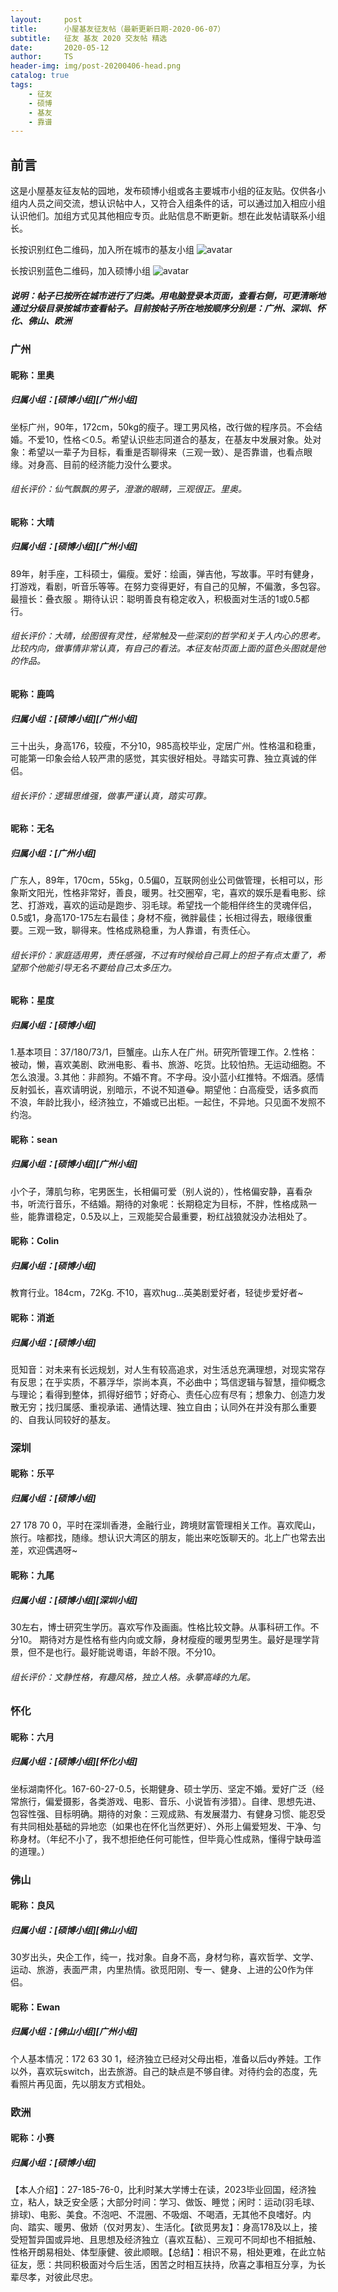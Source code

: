 ```yaml
---
layout:     post
title:      小屋基友征友帖（最新更新日期-2020-06-07）
subtitle:   征友 基友 2020 交友帖 精选
date:       2020-05-12
author:     TS
header-img: img/post-20200406-head.png
catalog: true
tags:
    - 征友
    - 硕博
    - 基友
    - 靠谱
---
```


## 前言
这是小屋基友征友帖的园地，发布硕博小组或各主要城市小组的征友贴。仅供各小组内人员之间交流，想认识帖中人，又符合入组条件的话，可以通过加入相应小组认识他们。加组方式见其他相应专页。此贴信息不断更新。想在此发帖请联系小组长。

长按识别红色二维码，加入所在城市的基友小组
![avatar](/img/city.png)

长按识别蓝色二维码，加入硕博小组
![avatar](/img/MD.png)

##### 说明：帖子已按所在城市进行了归类。用电脑登录本页面，查看右侧，可更清晰地通过分级目录按城市查看帖子。目前按帖子所在地按顺序分别是：广州、深圳、怀化、佛山、欧洲




### 广州


#### 昵称：里奥
##### 归属小组：[硕博小组][广州小组]
坐标广州，90年，172cm，50kg的瘦子。理工男风格，改行做的程序员。不会结婚。不爱10，性格＜0.5。希望认识些志同道合的基友，在基友中发展对象。处对象：希望以一辈子为目标，看重是否聊得来（三观一致）、是否靠谱，也看点眼缘。对身高、目前的经济能力没什么要求。
###### 组长评价：仙气飘飘的男子，澄澈的眼睛，三观很正。里奥。


#### 昵称：大晴
##### 归属小组：[硕博小组][广州小组]
89年，射手座，工科硕士，偏瘦。爱好：绘画，弹吉他，写故事。平时有健身，打游戏，看剧，听音乐等等。在努力变得更好，有自己的见解，不偏激，多包容。最擅长：叠衣服 。期待认识：聪明善良有稳定收入，积极面对生活的1或0.5都行。
###### 组长评价：大晴，绘图很有灵性，经常触及一些深刻的哲学和关于人内心的思考。比较内向，做事情非常认真，有自己的看法。本征友帖页面上面的蓝色头图就是他的作品。

#### 昵称：鹿鸣
##### 归属小组：[硕博小组][广州小组]
三十出头，身高176，较瘦，不分10，985高校毕业，定居广州。性格温和稳重，可能第一印象会给人较严肃的感觉，其实很好相处。寻踏实可靠、独立真诚的伴侣。
###### 组长评价：逻辑思维强，做事严谨认真，踏实可靠。

#### 昵称：无名
##### 归属小组：[广州小组]
广东人，89年，170cm，55kg，0.5偏0，互联网创业公司做管理，长相可以，形象斯文阳光，性格非常好，善良，暖男。社交圈窄，宅，喜欢的娱乐是看电影、综艺、打游戏，喜欢的运动是跑步、羽毛球。希望找一个能相伴终生的灵魂伴侣，0.5或1，身高170-175左右最佳；身材不瘦，微胖最佳；长相过得去，眼缘很重要。三观一致，聊得来。性格成熟稳重，为人靠谱，有责任心。
###### 组长评价：家庭适用男，责任感强，不过有时候给自己肩上的担子有点太重了，希望那个他能引导无名不要给自己太多压力。

#### 昵称：星度
##### 归属小组：[硕博小组]
1.基本项目：37/180/73/1，巨蟹座。山东人在广州。研究所管理工作。2.性格：被动，懒，喜欢美剧、欧洲电影、看书、旅游、吃货。比较怕热。无运动细胞。不怎么浪漫。3.其他：非颜狗。不婚不育。不字母。没小蓝小红推特。不烟酒。感情反射弧长，喜欢请明说，别暗示，不说不知道😂。期望他：白高瘦受，话多疯而不浪，年龄比我小，经济独立，不婚或已出柜。一起住，不异地。只见面不发照不约泡。

#### 昵称：sean
##### 归属小组：[硕博小组][广州小组]
小个子，薄肌匀称，宅男医生，长相偏可爱（别人说的），性格偏安静，喜看杂书，听流行音乐，不结婚。期待的对象呢：长期稳定为目标，不胖，性格成熟一些，能靠谱稳定，0.5及以上，三观能契合最重要，粉红战狼就没办法相处了。

#### 昵称：Colin
##### 归属小组：[硕博小组]
教育行业。184cm，72Kg. 不10，喜欢hug...英美剧爱好者，轻徒步爱好者~

#### 昵称：消逝
##### 归属小组：[硕博小组]
觅知音：对未来有长远规划，对人生有较高追求，对生活总充满理想，对现实常存有反思；在乎实质，不慕浮华，崇尚本真，不必曲中；笃信逻辑与智慧，擅仰概念与理论；看得到整体，抓得好细节；好奇心、责任心应有尽有；想象力、创造力发散无穷；找归属感、重视承诺、通情达理、独立自由；认同外在并没有那么重要的、自我认同较好的基友。


### 深圳


#### 昵称：乐平
##### 归属小组：[硕博小组]
27 178 70 0，平时在深圳香港，金融行业，跨境财富管理相关工作。喜欢爬山，旅行。啥都找，随缘。想认识大湾区的朋友，能出来吃饭聊天的。北上广也常去出差，欢迎偶遇呀~

#### 昵称：九尾
##### 归属小组：[硕博小组][深圳小组]
30左右，博士研究生学历。喜欢写作及画画。性格比较文静。从事科研工作。不分10。 期待对方是性格有些内向或文靜，身材瘦瘦的暖男型男生。最好是理学背景，但不是也行。最好能说粵语，年龄不限。不分10。
###### 组长评价：文静性格，有趣风格，独立人格。永攀高峰的九尾。 



### 怀化


#### 昵称：六月
##### 归属小组：[硕博小组][怀化小组]
坐标湖南怀化。167-60-27-0.5，长期健身、硕士学历、坚定不婚。爱好广泛（经常旅行，偏爱摄影，各类游戏、电影、音乐、小说皆有涉猎）。自律、思想先进、包容性强、目标明确。期待的对象：三观成熟、有发展潜力、有健身习惯、能忍受有共同相处基础的异地恋（如果也在怀化当然更好）、外形上偏爱短发、干净、匀称身材。（年纪不小了，我不想拒绝任何可能性，但毕竟心性成熟，懂得宁缺毋滥的道理。）



### 佛山


#### 昵称：良风 
##### 归属小组：[硕博小组][佛山小组]
30岁出头，央企工作，纯一，找对象。自身不高，身材匀称，喜欢哲学、文学、运动、旅游，表面严肃，内里热情。欲觅阳刚、专一、健身、上进的公0作为伴侣。

#### 昵称：Ewan
##### 归属小组：[佛山小组][广州小组]
个人基本情况：172 63 30 1，经济独立已经对父母出柜，准备以后dy养娃。工作以外，喜欢玩switch，出去旅游。自己的缺点是不够自律。对待约会的态度，先看照片再见面，先以朋友方式相处。


### 欧洲


#### 昵称：小赛
##### 归属小组：[硕博小组]
【本人介绍】：27-185-76-0，比利时某大学博士在读，2023毕业回国，经济独立，粘人，缺乏安全感；大部分时间：学习、做饭、睡觉；闲时：运动(羽毛球、排球)、电影、美食。不泡吧、不混圈、不吸烟、不喝酒，无其他不良嗜好。内向、踏实、暖男、傲娇（仅对男友）、生活化。【欲觅男友】：身高178及以上，接受短暂异国或异地、且思想及经济独立（喜欢互黏）、三观可不同却也不相抵触、性格开朗易相处、体型康健、彼此顺眼。【总结】：相识不易，相处更难，在此立帖征友，愿：共同积极面对今后生活，困苦之时相互扶持，欣喜之事相互分享，为长辈尽孝，对彼此尽忠。






